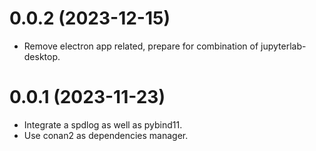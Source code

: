 # 0.0.2 (2023-12-15)
- Remove electron app related, prepare for combination of jupyterlab-desktop.
# 0.0.1 (2023-11-23)
- Integrate a spdlog as well as pybind11.
- Use conan2 as dependencies manager.